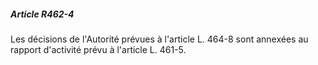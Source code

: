##### Article R462-4

Les décisions de l'Autorité prévues à l'article L. 464-8 sont annexées au rapport d'activité prévu à l'article L. 461-5.

